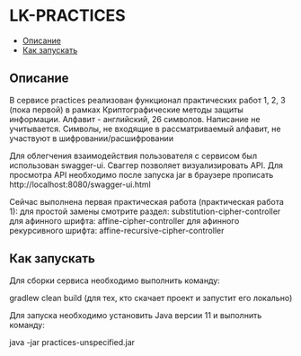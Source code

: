 # LK-PRACTICES

- [Описание](#Описание)
- [Как запускать](#как-запускать)

## Описание

В сервисе practices реализован функционал практических работ 1, 2, 3 (пока первой) в рамках Криптографические методы защиты
информации. Алфавит - английский, 26 символов. Написание не учитывается. Символы, 
не входящие в рассматриваемый алфавит, не участвуют в шифровании/расшифровании

Для облегчения взаимодействия пользователя с сервисом был использован swagger-ui. Сваггер позволяет визуализировать 
API. Для просмотра API необходимо после запуска jar в браузере прописать http://localhost:8080/swagger-ui.html

Сейчас выполнена первая практическая работа (практическая работа 1):
для простой замены смотрите раздел: substitution-cipher-controller
для афинного шрифта: affine-cipher-controller
для афинного рекурсивного шрифта: affine-recursive-cipher-controller

## Как запускать

Для сборки сервиса необходимо выполнить команду:

gradlew clean build (для тех, кто скачает проект и запустит его локально)

Для запуска необходимо установить Java версии 11 и выполнить команду:

java -jar practices-unspecified.jar

